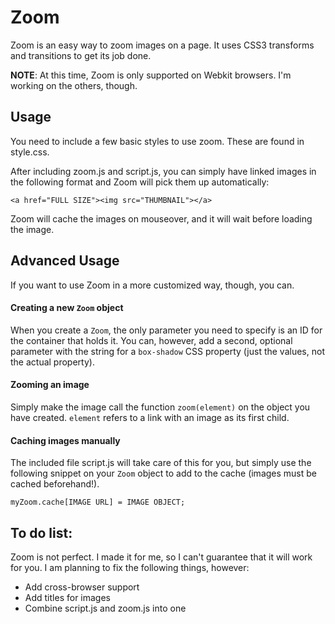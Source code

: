 # Zoom
Zoom is an easy way to zoom images on a page. It uses CSS3 transforms and transitions to get its job done.

**NOTE**: At this time, Zoom is only supported on Webkit browsers. I'm working on the others, though.

## Usage
You need to include a few basic styles to use zoom. These are found in style.css.

After including zoom.js and script.js, you can simply have linked images in the following format and Zoom will pick them up automatically:

`<a href="FULL SIZE"><img src="THUMBNAIL"></a>`

Zoom will cache the images on mouseover, and it will wait before loading the image.

## Advanced Usage
If you want to use Zoom in a more customized way, though, you can.

#### Creating a new `Zoom` object
When you create a `Zoom`, the only parameter you need to specify is an ID for the container that holds it. You can, however, add a second, optional parameter with the string for a `box-shadow` CSS property (just the values, not the actual property).
#### Zooming an image
Simply make the image call the function `zoom(element)` on the object you have created. `element` refers to a link with an image as its first child.
#### Caching images manually
The included file script.js will take care of this for you, but simply use the following snippet on your `Zoom` object to add to the cache (images must be cached beforehand!).

`myZoom.cache[IMAGE URL] = IMAGE OBJECT;`

## To do list:
Zoom is not perfect. I made it for me, so I can't guarantee that it will work for you. I am planning to fix the following things, however:

- Add cross-browser support
- Add titles for images
- Combine script.js and zoom.js into one
